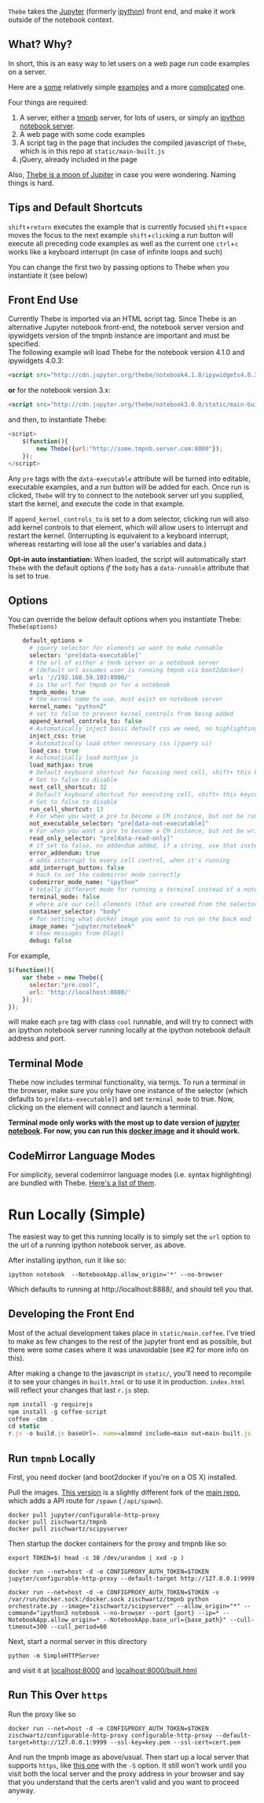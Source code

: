 `Thebe` takes the [Jupyter](https://github.com/jupyter/) (formerly [ipython](https://github.com/ipython/ipython)) front end, and make it work outside of the notebook context.

## What? Why?
In short, this is an easy way to let users on a web page run code examples on a server.

Here are a [some](https://oreillymedia.github.io/thebe/examples/matplotlib-3d.html) relatively simple [examples](https://oreillymedia.github.io/thebe/examples/matplotlib.html) and a more [complicated](https://oreillymedia.github.io/thebe/examples/t-sne-build.html) one.

Four things are required:

1. A server, either a [tmpnb](https://github.com/zischwartz/tmpnb) server, for lots of users, or simply an [ipython notebook server](http://ipython.org/notebook.html).
1. A web page with some code examples
1. A script tag in the page that includes the compiled javascript of `Thebe`, which is in this repo at `static/main-built.js`
1. jQuery, already included in the page

Also, [Thebe is a moon of Jupiter](http://en.wikipedia.org/wiki/Thebe_%28moon%29) in case you were wondering. Naming things is hard.

## Tips and Default Shortcuts
`shift`+`return` executes the example that is currently focused 
`shift`+`space`  moves the focus to the next example
`shift`+`click`ing a run button will execute all preceding code examples as well as the current one
`ctrl`+`c` works like a keyboard interrupt (in case of infinite loops and such)

You can change the first two by passing options to Thebe when you instantiate it (see below)

## Front End Use
Currently Thebe is imported via an HTML script tag.  Since Thebe is an 
alternative Jupyter notebook front-end, the notebook server version and 
ipywidgets version of the tmpnb instance are important and must be specified.  
The following example will load Thebe for the notebook version 4.1.0 and 
ipywidgets 4.0.3:

```html
<script src="http://cdn.jupyter.org/thebe/notebook4.1.0/ipywidgets4.0.3/static/main-built.js" type="text/javascript" charset="utf-8"></script>
```

**or** for the notebook version 3.x:

```html
<script src="http://cdn.jupyter.org/thebe/notebook3.0.0/static/main-built.js" type="text/javascript" charset="utf-8"></script>
```

and then, to instantiate Thebe:

```javascript
<script>
    $(function(){
        new Thebe({url:"http://some.tmpnb.server.com:8000"});
    });
</script>
```

Any `pre` tags with the `data-executable` attribute will be turned into editable, executable examples, and a run button will be added for each. Once run is clicked, `Thebe` will try to connect to the notebook server url you supplied, start the kernel, and execute the code in that example.


If `append_kernel_controls_to` is set to a dom selector, clicking run will also add kernel controls to that element, which will allow users to interrupt and restart the kernel. (Interrupting is equivalent to a keyboard interrupt, whereas restarting will lose all the user's variables and data.)

**Opt-in auto instantiation:** When loaded, the script will automatically start `Thebe` with the default options *if* the `body` has a `data-runnable` attribute that is set to true. 

## Options
You can override the below default options when you instantiate Thebe: `Thebe(options)`

```coffee
    default_options =
      # jquery selector for elements we want to make runnable 
      selector: 'pre[data-executable]'
      # the url of either a tmnb server or a notebook server
      # (default url assumes user is running tmpnb via boot2docker)
      url: '//192.168.59.103:8000/'
      # is the url for tmpnb or for a notebook
      tmpnb_mode: true
      # the kernel name to use, must exist on notebook server
      kernel_name: "python2"
      # set to false to prevent kernel_controls from being added
      append_kernel_controls_to: false
      # Automatically inject basic default css we need, no highlighting
      inject_css: true
      # Automatically load other necessary css (jquery ui)
      load_css: true
      # Automatically load mathjax js
      load_mathjax: true
      # Default keyboard shortcut for focusing next cell, shift+ this keycode, default (32) is spacebar
      # Set to false to disable
      next_cell_shortcut: 32
      # Default keyboard shortcut for executing cell, shift+ this keycode, default (13) is return
      # Set to false to disable
      run_cell_shortcut: 13
      # For when you want a pre to become a CM instance, but not be runnable
      not_executable_selector: "pre[data-not-executable]"
      # For when you want a pre to become a CM instance, but not be writable
      read_only_selector: "pre[data-read-only]"
      # if set to false, no addendum added, if a string, use that instead
      error_addendum: true
      # adds interrupt to every cell control, when it's running
      add_interrupt_button: false
      # hack to set the codemirror mode correctly
      codemirror_mode_name: "ipython"
      # totally different mode for running a terminal instead of a notebook
      terminal_mode: false
      # where are our cell elements (that are created from the selector option above)
      container_selector: "body"
      # for setting what docker image you want to run on the back end
      image_name: "jupyter/notebook"
      # show messages from @log()
      debug: false
````

For example, 

```javascript
$(function(){
    var thebe = new Thebe({
      selector:"pre.cool",
      url: 'http://localhost:8888/'
    });
});
```


will make each `pre` tag with class `cool` runnable, and will try to connect with an ipython notebook server running locally at the ipython notebook default address and port.

## Terminal Mode

Thebe now includes terminal functionality, via termjs. To run a terminal in the browser, make sure you only have one instance of the selector (which defaults to `pre[data-executable]`) and set `terminal_mode` to true. Now, clicking on the element will connect and launch a terminal.

**Terminal mode only works with the most up to date version of [jupyter notebook](https://github.com/jupyter/notebook). For now, you can run this [docker image](https://hub.docker.com/r/jupyter/notebook/) and it should work.**

## CodeMirror Language Modes
For simplicity, several codemirror language modes (i.e. syntax highlighting) are bundled with Thebe. [Here's a list of them](https://github.com/oreillymedia/thebe/blob/master/static/main.coffee#L20-L34).

# Run Locally (Simple)
The easiest way to get this running locally is to simply set the `url` option to the url of a running ipython notebook server, as above.

After installing ipython, run it like so:

    ipython notebook  --NotebookApp.allow_origin='*' --no-browser

Which defaults to running at http://localhost:8888/, and should tell you that.

## Developing the Front End
Most of the actual development takes place in `static/main.coffee`. I've tried to make as few changes to the rest of the jupyter front end as possible, but there were some cases where it was unavoidable (see #2 for more info on this).

After making a change to the javascript in `static/`, you'll need to recompile it to see your changes in `built.html` or to use it in production. `index.html` will reflect your changes that last `r.js` step.

```javascript
npm install -g requirejs
npm install -g coffee-script
coffee -cbm .
cd static
r.js -o build.js baseUrl=. name=almond include=main out=main-built.js 

```

## Run `tmpnb` Locally

First, you need docker (and boot2docker if you're on a OS X) installed. 

Pull the images. [This version](https://github.com/zischwartz/tmpnb) is a slightly different fork of the [main repo](https://github.com/jupyter/tmpnb), which adds a API route for `/spawn` ( `/api/spawn`).

```
docker pull jupyter/configurable-http-proxy
docker pull zischwartz/tmpnb 
docker pull zischwartz/scipyserver
```

Then startup the docker containers for the proxy and tmpnb like so:

```
export TOKEN=$( head -c 30 /dev/urandom | xxd -p )

docker run --net=host -d -e CONFIGPROXY_AUTH_TOKEN=$TOKEN jupyter/configurable-http-proxy --default-target http://127.0.0.1:9999

docker run --net=host -d -e CONFIGPROXY_AUTH_TOKEN=$TOKEN -v /var/run/docker.sock:/docker.sock zischwartz/tmpnb python orchestrate.py --image="zischwartz/scipyserver" --allow_origin="*" --command="ipython3 notebook --no-browser --port {port} --ip=* --NotebookApp.allow_origin=* --NotebookApp.base_url={base_path}" --cull-timeout=300 --cull_period=60
```

Next, start a normal server in this directory

```
python -m SimpleHTTPServer

```

and visit it at [localhost:8000](http://localhost:8000) and [localhost:8000/built.html](http://localhost:8000/built.html)


## Run This Over `https`

Run the proxy like so 

```
docker run --net=host -d -e CONFIGPROXY_AUTH_TOKEN=$TOKEN zischwartz/configurable-http-proxy configurable-http-proxy --default-target=http://127.0.0.1:9999 --ssl-key=key.pem --ssl-cert=cert.pem
```

And run the tmpnb image as above/usual. Then start up a local server that supports `https`, like [this one](https://github.com/indexzero/http-server) with the `-S` option. It still won't work until you visit both the local server and the proxy address in your browser and say that you understand that the certs aren't valid and you want to proceed anyway.

